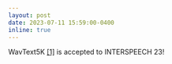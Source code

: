 ```yaml
---
layout: post
date: 2023-07-11 15:59:00-0400
inline: true
---
```

WavText5K [[1]](https://www.isca-archive.org/interspeech_2023/deshmukh23_interspeech.pdf) is accepted to INTERSPEECH 23!
